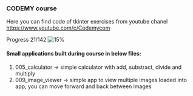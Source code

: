 ### CODEMY course 
Here you can find code of tkinter exercises from youtube chanel https://www.youtube.com/c/Codemycom <br />

Progress 21/142 ![15%](https://progress-bar.dev/15)

#### Small applications built during course in below files:
<!-- Apps -->
1. 005_calculator -> simple calculator with add, substract, divide and multiply
1. 009_image_viewer -> simple app to view multiple images loaded into app, you can move forward and back between images 